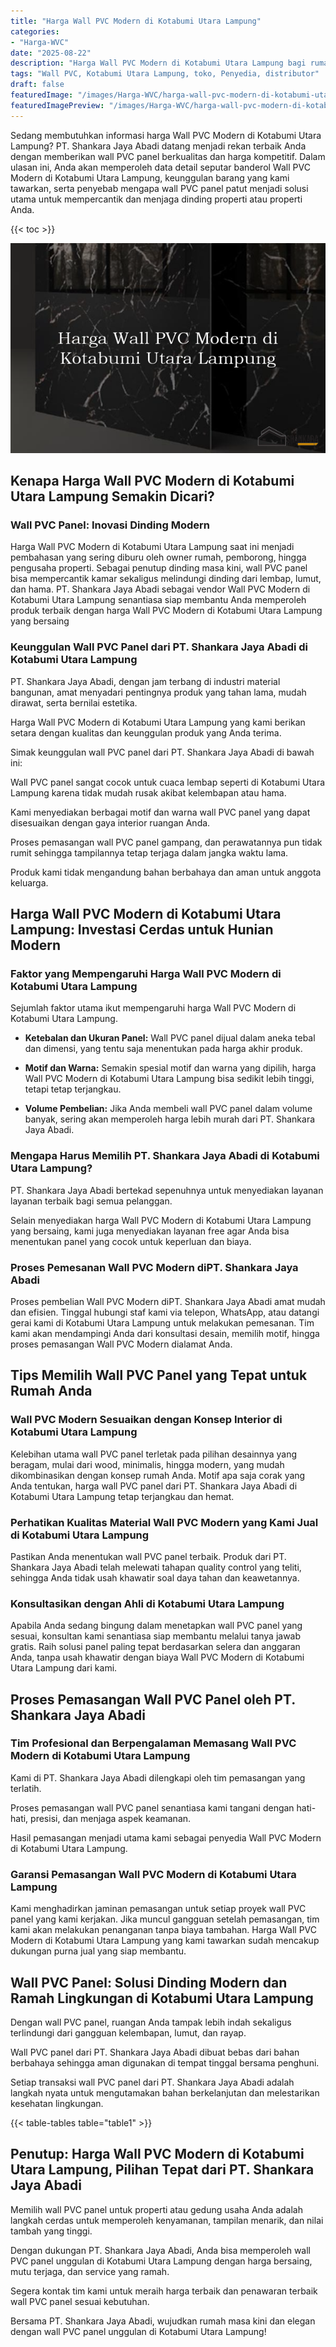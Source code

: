 ```yaml
---
title: "Harga Wall PVC Modern di Kotabumi Utara Lampung"
categories:
- "Harga-WVC"
date: "2025-08-22"
description: "Harga Wall PVC Modern di Kotabumi Utara Lampung bagi rumah, perkantoran, dan gerai. Material terbaik, beragam motif, variasi warna menarik, dengan servis penempatan dikerjakan oleh tenaga ahli profesional serta kepastian resmi!|Layanan distribusi Wall PVC Modern di Kotabumi Utara Lampung bagi kebutuhan hunian, perkantoran, maupun ritel, beserta material unggulan dan penempatan oleh tenaga ahli berpengalaman serta jaminan resmi.|Pilihan Wall PVC Modern di Kotabumi Utara Lampung yang andal untuk rumah, kantor, serta gerai, dengan material berkualitas dan pemasangan oleh tim profesional serta kepastian resmi.|Distribusi Wall PVC Modern di Kotabumi Utara Lampung untuk hunian, perkantoran, dan gerai, beserta produk berkualitas dan instalasi dikerjakan oleh tenaga ahli ahli, dilengkapi dengan jaminan resmi.}"
tags: "Wall PVC, Kotabumi Utara Lampung, toko, Penyedia, distributor"
draft: false
featuredImage: "/images/Harga-WVC/harga-wall-pvc-modern-di-kotabumi-utara-lampung.png"
featuredImagePreview: "/images/Harga-WVC/harga-wall-pvc-modern-di-kotabumi-utara-lampung.png"
---
```


Sedang membutuhkan informasi harga Wall PVC Modern di Kotabumi Utara Lampung? PT. Shankara Jaya Abadi datang menjadi rekan terbaik Anda dengan memberikan wall PVC panel berkualitas dan harga kompetitif. Dalam ulasan ini, Anda akan memperoleh data detail seputar banderol Wall PVC Modern di Kotabumi Utara Lampung, keunggulan barang yang kami tawarkan, serta penyebab mengapa wall PVC panel patut menjadi solusi utama untuk mempercantik dan menjaga dinding properti atau properti Anda.

{{< toc >}}

![Harga Wall PVC Modern di Kotabumi Utara Lampung](/images/Harga-WVC/Harga-Wall-PVC-Modern-di-Kotabumi-Utara-Lampung.png)

## Kenapa Harga Wall PVC Modern di Kotabumi Utara Lampung Semakin Dicari?

### Wall PVC Panel: Inovasi Dinding Modern

Harga Wall PVC Modern di Kotabumi Utara Lampung saat ini menjadi pembahasan yang sering diburu oleh owner rumah, pemborong, hingga pengusaha properti. Sebagai penutup dinding masa kini, wall PVC panel bisa mempercantik kamar sekaligus melindungi dinding dari lembap, lumut, dan hama. PT. Shankara Jaya Abadi sebagai vendor Wall PVC Modern di Kotabumi Utara Lampung senantiasa siap membantu Anda memperoleh produk terbaik dengan harga Wall PVC Modern di Kotabumi Utara Lampung yang bersaing

### Keunggulan Wall PVC Panel dari PT. Shankara Jaya Abadi di Kotabumi Utara Lampung

PT. Shankara Jaya Abadi, dengan jam terbang di industri material bangunan, amat menyadari pentingnya produk yang tahan lama, mudah dirawat, serta bernilai estetika.

Harga Wall PVC Modern di Kotabumi Utara Lampung yang kami berikan setara dengan kualitas dan keunggulan produk yang Anda terima.

Simak keunggulan wall PVC panel dari PT. Shankara Jaya Abadi di bawah ini:

Wall PVC panel sangat cocok untuk cuaca lembap seperti di Kotabumi Utara Lampung karena tidak mudah rusak akibat kelembapan atau hama.

Kami menyediakan berbagai motif dan warna wall PVC panel yang dapat disesuaikan dengan gaya interior ruangan Anda.

Proses pemasangan wall PVC panel gampang, dan perawatannya pun tidak rumit sehingga tampilannya tetap terjaga dalam jangka waktu lama.

Produk kami tidak mengandung bahan berbahaya dan aman untuk anggota keluarga.

## Harga Wall PVC Modern di Kotabumi Utara Lampung: Investasi Cerdas untuk Hunian Modern

### Faktor yang Mempengaruhi Harga Wall PVC Modern di Kotabumi Utara Lampung

Sejumlah faktor utama ikut mempengaruhi harga Wall PVC Modern di Kotabumi Utara Lampung.

- **Ketebalan dan Ukuran Panel:** Wall PVC panel dijual dalam aneka tebal dan dimensi, yang tentu saja menentukan pada harga akhir produk.

- **Motif dan Warna:** Semakin spesial motif dan warna yang dipilih, harga Wall PVC Modern di Kotabumi Utara Lampung bisa sedikit lebih tinggi, tetapi tetap terjangkau.

- **Volume Pembelian:** Jika Anda membeli wall PVC panel dalam volume banyak, sering akan memperoleh harga lebih murah dari PT. Shankara Jaya Abadi.

### Mengapa Harus Memilih PT. Shankara Jaya Abadi di Kotabumi Utara Lampung?

PT. Shankara Jaya Abadi bertekad sepenuhnya untuk menyediakan layanan layanan terbaik bagi semua pelanggan.

Selain menyediakan harga Wall PVC Modern di Kotabumi Utara Lampung yang bersaing, kami juga menyediakan layanan free agar Anda bisa menentukan panel yang cocok untuk keperluan dan biaya.

### Proses Pemesanan Wall PVC Modern diPT. Shankara Jaya Abadi

Proses pembelian Wall PVC Modern diPT. Shankara Jaya Abadi amat mudah dan efisien. Tinggal hubungi staf kami via telepon, WhatsApp, atau datangi gerai kami di Kotabumi Utara Lampung untuk melakukan pemesanan. Tim kami akan mendampingi Anda dari konsultasi desain, memilih motif, hingga proses pemasangan Wall PVC Modern dialamat Anda.

## Tips Memilih Wall PVC Panel yang Tepat untuk Rumah Anda

### Wall PVC Modern Sesuaikan dengan Konsep Interior di Kotabumi Utara Lampung

Kelebihan utama wall PVC panel terletak pada pilihan desainnya yang beragam, mulai dari wood, minimalis, hingga modern, yang mudah dikombinasikan dengan konsep rumah Anda. Motif apa saja corak yang Anda tentukan, harga wall PVC panel dari PT. Shankara Jaya Abadi di Kotabumi Utara Lampung tetap terjangkau dan hemat.

### Perhatikan Kualitas Material Wall PVC Modern yang Kami Jual di Kotabumi Utara Lampung

Pastikan Anda menentukan wall PVC panel terbaik. Produk dari PT. Shankara Jaya Abadi telah melewati tahapan quality control yang teliti, sehingga Anda tidak usah khawatir soal daya tahan dan keawetannya.

### Konsultasikan dengan Ahli di Kotabumi Utara Lampung

Apabila Anda sedang bingung dalam menetapkan wall PVC panel yang sesuai, konsultan kami senantiasa siap membantu melalui tanya jawab gratis. Raih solusi panel paling tepat berdasarkan selera dan anggaran Anda, tanpa usah khawatir dengan biaya Wall PVC Modern di Kotabumi Utara Lampung dari kami.

## Proses Pemasangan Wall PVC Panel oleh PT. Shankara Jaya Abadi

### Tim Profesional dan Berpengalaman Memasang Wall PVC Modern di Kotabumi Utara Lampung

Kami di PT. Shankara Jaya Abadi dilengkapi oleh tim pemasangan yang terlatih.

Proses pemasangan wall PVC panel senantiasa kami tangani dengan hati-hati, presisi, dan menjaga aspek keamanan.

Hasil pemasangan menjadi utama kami sebagai penyedia Wall PVC Modern di Kotabumi Utara Lampung.

### Garansi Pemasangan Wall PVC Modern di Kotabumi Utara Lampung

Kami menghadirkan jaminan pemasangan untuk setiap proyek wall PVC panel yang kami kerjakan. Jika muncul gangguan setelah pemasangan, tim kami akan melakukan penanganan tanpa biaya tambahan. Harga Wall PVC Modern di Kotabumi Utara Lampung yang kami tawarkan sudah mencakup dukungan purna jual yang siap membantu.

## Wall PVC Panel: Solusi Dinding Modern dan Ramah Lingkungan di Kotabumi Utara Lampung

Dengan wall PVC panel, ruangan Anda tampak lebih indah sekaligus terlindungi dari gangguan kelembapan, lumut, dan rayap.

Wall PVC panel dari PT. Shankara Jaya Abadi dibuat bebas dari bahan berbahaya sehingga aman digunakan di tempat tinggal bersama penghuni.

Setiap transaksi wall PVC panel dari PT. Shankara Jaya Abadi adalah langkah nyata untuk mengutamakan bahan berkelanjutan dan melestarikan kesehatan lingkungan.

{{< table-tables table="table1" >}}

## Penutup: Harga Wall PVC Modern di Kotabumi Utara Lampung, Pilihan Tepat dari PT. Shankara Jaya Abadi

Memilih wall PVC panel untuk properti atau gedung usaha Anda adalah langkah cerdas untuk memperoleh kenyamanan, tampilan menarik, dan nilai tambah yang tinggi.

Dengan dukungan PT. Shankara Jaya Abadi, Anda bisa memperoleh wall PVC panel unggulan di Kotabumi Utara Lampung dengan harga bersaing, mutu terjaga, dan service yang ramah.

Segera kontak tim kami untuk meraih harga terbaik dan penawaran terbaik wall PVC panel sesuai kebutuhan.

Bersama PT. Shankara Jaya Abadi, wujudkan rumah masa kini dan elegan dengan wall PVC panel unggulan di Kotabumi Utara Lampung!

